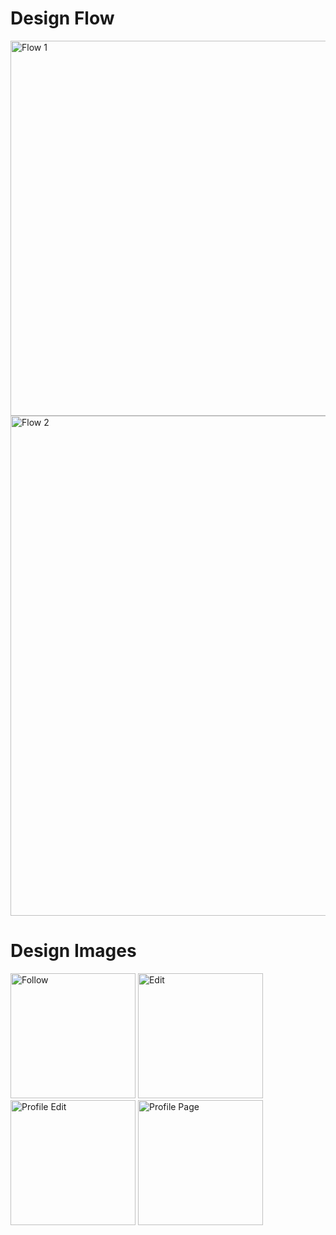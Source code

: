 # Design Flow

<img src="https://github.com/user-attachments/assets/dcf6827c-e83b-4bbf-85ab-2ba87da3b4ac" alt="Flow 1" width="600">
<img src="https://github.com/user-attachments/assets/7bad6719-0e85-4762-815e-f331976be203" alt="Flow 2" width="800">

# Design Images

<img src="https://github.com/user-attachments/assets/958134e2-1e79-4a59-8f25-89768f56bfdc" alt="Follow" width="200">
<img src="https://github.com/user-attachments/assets/93fdd51b-95e7-4cea-9d44-cb78a3953537" alt="Edit" width="200">
<img src="https://github.com/user-attachments/assets/8c37384d-3fb6-460c-9430-e7f537af4c1e" alt="Profile Edit" width="200">
<img src="https://github.com/user-attachments/assets/f7098470-03a0-4651-8c96-f3430fcdc853" alt="Profile Page" width="200">
